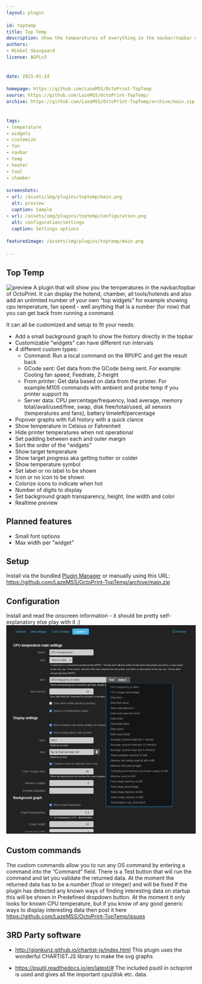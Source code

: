 ```yaml
---
layout: plugin

id: toptemp
title: Top Temp
description: Show the temperatures of everything in the navbar/topbar of OctoPrint. It can display the hotend, chamber, all tools/hotends and also add an unlimited number of your own “top widgets” for example showing cpu temperature, fan speed - well anything that is a number (for now) that you can get back from running a command.
authors:
- Mikkel Skovgaard
license: AGPLv3


date: 2021-01-24

homepage: https://github.com/LazeMSS/OctoPrint-TopTemp
source: https://github.com/LazeMSS/OctoPrint-TopTemp/
archive: https://github.com/LazeMSS/OctoPrint-TopTemp/archive/main.zip


tags:
- temperature
- widgets
- customize
- fan
- navbar
- temp
- heater
- tool
- chamber

screenshots:
- url: /assets/img/plugins/toptemp/main.png
  alt: preview
  caption: Sample
- url: /assets/img/plugins/toptemp/configuration.png
  alt: configuration/settings
  caption: Settings options

featuredimage: /assets/img/plugins/toptemp/main.png

---
```

## Top Temp
![preview](/assets/img/plugins/bedlevelvisualizer/main.png)
A plugin that will show you the temperatures in the navbar/topbar of OctoPrint. It can display the hotend, chamber, all tools/hotends and also add an unlimited number of your own “top widgets” for example showing cpu temperature, fan speed - well anything that is a number (for now) that you can get back from running a command.

It can all be customized and setup to fit your needs:
* Add a small background graph to show the history directly in the topbar
* Customizable “widgets” can have different run intervals
* 4 different custom types:
    * Command: Run a local command on the RPI/PC and get the result back
    * GCode sent: Get data from the GCode being sent. For example: Cooling fan speed, Feedrate, Z-height
    * From printer: Get data based on data from the printer. For example:M105 commands with ambient and probe temp if you printer support its
    * Server data: CPU percentage/frequency, load average, memory total/avail/used/free, swap, disk free/total/used, all sensors (temperatures and fans), battery timeleft/percentage
* Popover graphs with full history with a quick clance
* Show temperature in Celsius or Fahrenheit
* Hide printer temperatures when not operational
* Set padding between each and outer margin
* Sort the order of the “widgets”
* Show target temperature
* Show target progress aka getting hotter or colder
* Show temperature symbol
* Set label or no label to be shown
* Icon or no icon to be shown
* Colorize icons to indicate when hot
* Number of digits to display
* Set background graph transparency, height, line width and color
* Realtime preview

## Planned features
* Small font options
* Max width per "widget"

## Setup
Install via the bundled [Plugin Manager](https://github.com/foosel/OctoPrint/wiki/Plugin:-Plugin-Manager)
or manually using this URL:
    https://github.com/LazeMSS/OctoPrint-TopTemp/archive/main.zip

## Configuration
Install and read the onscreen information - it should be pretty self-explanatory else play with it :)
![configuration](/assets/img/plugins/toptemp/configuration.png)

## Custom commands
The custom commands allow you to run any OS command by entering a command into the “Command” field. There is a Test button that will run the command and let you validate the returned data. At the moment the returned data has to be a number (float or integer) and will be fixed
If the plugin has detected any known ways of finding interesting data on startup this will be shown in Predefined dropdown button.
At the moment it only looks for known CPU temperature, but if you know of any good generic ways to display interesting data then post it here https://github.com/LazeMSS/OctoPrint-TopTemp/issues

## 3RD Party software
* http://gionkunz.github.io/chartist-js/index.html
This plugin uses the wonderful CHARTIST.JS library to make the svg graphs

* https://psutil.readthedocs.io/en/latest/#
The included psutil in octoprint is used and gives all the important cpu/disk etc. data.
